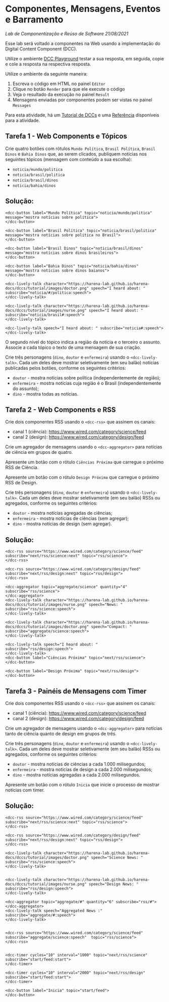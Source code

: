 # Componentes, Mensagens, Eventos e Barramento
*Lab de Componentização e Reúso de Software 21/08/2021*

Esse lab será voltado a componentes na Web usando a implementação do Digital Content Component (DCC).

Utilize o ambiente [DCC Playground](https://harena-lab.github.io/harena-docs/js/harena/dccs/playground/) testar a sua resposta, em seguida, copie e cole a resposta na respectiva resposta.

Utilize o ambiente da seguinte maneira:
1. Escreva o código em HTML no painel `Editor`
2. Clique no botão `Render` para que ele execute o código
3. Veja o resultado da execução no painel `Result`
4. Mensagens enviadas por componentes podem ser vistas no painel `Messages`

Para esta atividade, há um [Tutorial de DCCs](https://harena-lab.github.io/harena-docs/dccs/tutorial/) e uma [Referência](https://harena-lab.github.io/harena-docs/dccs/reference/) disponíveis para a atividade.

## Tarefa 1 - Web Components e Tópicos

Crie quatro botões com rótulos `Mundo Política`, `Brasil Política`, `Brasil Dinos` e `Bahia Dinos` que, ao serem clicados, publiquem notícias nos seguintes tópicos (mensagem com conteúdo a sua escolha):
* `noticia/mundo/politica`
* `noticia/brasil/politica`
* `noticia/brasil/dinos`
* `noticia/bahia/dinos`

## Solução:
```
<dcc-button label="Mundo Política" topic="noticia/mundo/politica" message="mostra notícias sobre política">
</dcc-button>

<dcc-button label="Brasil Política" topic="noticia/brasil/politica" message="mostra notícias sobre política no Brasil">
</dcc-button>

<dcc-button label="Brasil Dinos" topic="noticia/brasil/dinos" message="mostra notícias sobre dinos brasileiros">
</dcc-button>

<dcc-button label="Bahia Dinos" topic="noticia/bahia/dinos" message="mostra notícias sobre dinos baianos">
</dcc-button>

<dcc-lively-talk character="https://harena-lab.github.io/harena-docs/dccs/tutorial/images/doctor.png" speech="I heard about: " subscribe="noticia/#/politica:speech">
</dcc-lively-talk>

<dcc-lively-talk character="https://harena-lab.github.io/harena-docs/dccs/tutorial/images/nurse.png" speech="I heard about: " subscribe="noticia/brasil#:speech">
</dcc-lively-talk>

<dcc-lively-talk speech="I heard about: " subscribe="noticia#:speech">
</dcc-lively-talk>
```

O segundo nível do tópico indica a região da notícia e o terceiro o assunto. Associe a cada tópico o texto de uma mensagem de sua criação.

Crie três personagens (`dino`, `doutor` e `enfermeira`) usando o `<dcc-lively-talk>`. Cada um deles deve mostrar seletivamente (em seu balão) notícias publicadas pelos botões, conforme os seguintes critérios:
* `doutor` - mostra notícias sobre política (independentemente de região);
* `enfermeira` - mostra notícias cuja região é o Brasil (independentemente do assunto);
* `dino` - mostra todas as notícias.

## Tarefa 2 - Web Components e RSS

Crie dois componentes RSS usando o `<dcc-rss>` que assinem os canais:
  * canal 1 (ciência): https://www.wired.com/category/science/feed
  * canal 2 (design): https://www.wired.com/category/design/feed

Crie um agregador de mensagens usando o `<dcc-aggregator>` para notícias de ciência em grupos de quatro.

Apresente um botão com o rótulo `Ciências Próxima` que carregue o próximo RSS de Ciência.

Apresente um botão com o rótulo `Design Próxima` que carregue o próximo RSS de Design.

Crie três personagens (`dino`, `doutor` e `enfermeira`) usando o `<dcc-lively-talk>`. Cada um deles deve mostrar seletivamente (em seu balão) RSSs ou agregados, conforme os seguintes critérios:
* `doutor` - mostra notícias agregadas de ciências;
* `enfermeira` - mostra notícias de ciências (sem agregar);
* `dino` - mostra notícias de design (sem agregar).

## Solução:
```
<dcc-rss source="https://www.wired.com/category/science/feed" subscribe="next/rss/science:next" topic="rss/science">
</dcc-rss>

<dcc-rss source="https://www.wired.com/category/design/feed" subscribe="next/rss/design:next" topic="rss/design">
</dcc-rss>

<dcc-aggregator topic="aggregate/science" quantity="4" subscribe="rss/science">
</dcc-aggregator>
<dcc-lively-talk character="https://harena-lab.github.io/harena-docs/dccs/tutorial/images/nurse.png" speech="News: " subscribe="rss/science:speech">
</dcc-lively-talk>

<dcc-lively-talk character="https://harena-lab.github.io/harena-docs/dccs/tutorial/images/doctor.png" speech="Compact: " subscribe="aggregate/science:speech">
</dcc-lively-talk>

<dcc-lively-talk speech="I heard about: " subscribe="rss/design:speech">
</dcc-lively-talk>
<dcc-button label="Ciências Próxima" topic="next/rss/science">
</dcc-button>

<dcc-button label="Design Próxima" topic="next/rss/design">
</dcc-button>
```

## Tarefa 3 - Painéis de Mensagens com Timer

Crie dois componentes RSS usando o `<dcc-rss>` que assinem os canais:
  * canal 1 (ciência): https://www.wired.com/category/science/feed
  * canal 2 (design): https://www.wired.com/category/design/feed

Crie um agregador de mensagens usando o `<dcc-aggregator>` para notícias tanto de ciência quanto de design em grupos de três.

Crie três personagens (`dino`, `doutor` e `enfermeira`) usando o `<dcc-lively-talk>`. Cada um deles deve mostrar seletivamente (em seu balão) RSSs ou agregados, conforme os seguintes critérios:
* `doutor` - mostra notícias de ciências a cada 1.000 milisegundos;
* `enfermeira` - mostra notícias de design a cada 2.000 milisegundos;
* `dino` - mostra notícias agregadas a cada 2.000 milisegundos.

Apresente um botão com o rótulo `Inicia` que inicie o processo de mostrar notícias com timer.

## Solução:
```
<dcc-rss source="https://www.wired.com/category/science/feed" subscribe="next/rss/science:next" topic="rss/science">
</dcc-rss>

<dcc-rss source="https://www.wired.com/category/design/feed" subscribe="next/rss/design:next" topic="rss/design">
</dcc-rss>

<dcc-lively-talk character="https://harena-lab.github.io/harena-docs/dccs/tutorial/images/doctor.png" speech="Science News: " subscribe="rss/science:speech">
</dcc-lively-talk>


<dcc-lively-talk character="https://harena-lab.github.io/harena-docs/dccs/tutorial/images/nurse.png" speech="Design News: " subscribe="rss/design:speech">
</dcc-lively-talk>

<dcc-aggregator topic="aggregate/#" quantity="6" subscribe="rss/#">
</dcc-aggregator>
<dcc-lively-talk speech="Aggregated News :" subscribe="aggregate/#:speech">
</dcc-lively-talk>


<dcc-rss source="https://www.wired.com/category/science/feed" subscribe="aggregate/science:speech"  topic="rss/science">
</dcc-rss>


<dcc-timer cycles="10" interval="1000" topic="next/rss/science" subscribe="start/feed:start">
</dcc-timer>

<dcc-timer cycles="10" interval="2000" topic="next/rss/design" subscribe="start/feed:start">
</dcc-timer>

<dcc-button label="Inicia" topic="start/feed">
</dcc-button>
```
